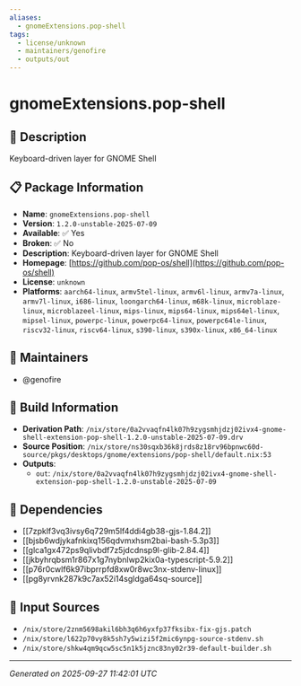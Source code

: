 ```yaml
---
aliases:
  - gnomeExtensions.pop-shell
tags:
  - license/unknown
  - maintainers/genofire
  - outputs/out
---
```


# gnomeExtensions.pop-shell

## 📝 Description

Keyboard-driven layer for GNOME Shell

## 📋 Package Information

- **Name**: `gnomeExtensions.pop-shell`
- **Version**: `1.2.0-unstable-2025-07-09`
- **Available**: ✅ Yes
- **Broken**: ✅ No
- **Description**: Keyboard-driven layer for GNOME Shell
- **Homepage**: [https://github.com/pop-os/shell](https://github.com/pop-os/shell)
- **License**: `unknown`
- **Platforms**: `aarch64-linux`, `armv5tel-linux`, `armv6l-linux`, `armv7a-linux`, `armv7l-linux`, `i686-linux`, `loongarch64-linux`, `m68k-linux`, `microblaze-linux`, `microblazeel-linux`, `mips-linux`, `mips64-linux`, `mips64el-linux`, `mipsel-linux`, `powerpc-linux`, `powerpc64-linux`, `powerpc64le-linux`, `riscv32-linux`, `riscv64-linux`, `s390-linux`, `s390x-linux`, `x86_64-linux`
## 👥 Maintainers

- @genofire


## 🔧 Build Information

- **Derivation Path**: `/nix/store/0a2vvaqfn4lk07h9zygsmhjdzj02ivx4-gnome-shell-extension-pop-shell-1.2.0-unstable-2025-07-09.drv`
- **Source Position**: `/nix/store/ns30sqxb36k8jrds8z18rv96bpnwc60d-source/pkgs/desktops/gnome/extensions/pop-shell/default.nix:53`
- **Outputs**:
  - `out`:  `/nix/store/0a2vvaqfn4lk07h9zygsmhjdzj02ivx4-gnome-shell-extension-pop-shell-1.2.0-unstable-2025-07-09`

## 🔗 Dependencies

- [[7zpklf3vq3ivsy6q729m5lf4ddi4gb38-gjs-1.84.2]]
- [[bjsb6wdjykafnkixq156qdvmxhsm2bai-bash-5.3p3]]
- [[glca1gx472ps9qlivbdf7z5jdcdnsp9l-glib-2.84.4]]
- [[jkbyhrqbsm1r867x1g7nybnlwp2kix0a-typescript-5.9.2]]
- [[p76r0cwlf6k97ibprrpfd8xw0r8wc3nx-stdenv-linux]]
- [[pg8yrvnk287k9c7ax52i14sgldga64sq-source]]

## 📁 Input Sources

- `/nix/store/2znm5698akil6bh3q6h6yxfp37fksibx-fix-gjs.patch`
- `/nix/store/l622p70vy8k5sh7y5wizi5f2mic6ynpg-source-stdenv.sh`
- `/nix/store/shkw4qm9qcw5sc5n1k5jznc83ny02r39-default-builder.sh`

---
*Generated on 2025-09-27 11:42:01 UTC*
